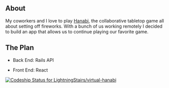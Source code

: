 ## About
My coworkers and I love to play [Hanabi](https://boardgamegeek.com/boardgame/98778/hanabi), the collaborative tabletop game all about setting off fireworks. With a bunch of us working remotely I decided to build an app that allows us to continue playing our favorite game.

## The Plan

* Back End: Rails API

* Front End: React


[ ![Codeship Status for LightningStairs/virtual-hanabi](https://app.codeship.com/projects/09e97de0-7d23-0135-5647-765793fef5b3/status?branch=master)](https://app.codeship.com/projects/245803)
